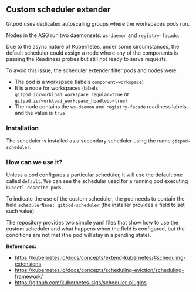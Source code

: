 Custom scheduler extender
----

Gitpod uses dedicated autoscaling groups where the workspaces pods run.

Nodes in the ASG run two daemonsets: `ws-daemon` and `registry-facade`.

Due to the async nature of Kubernetes, under some circumstances, the default scheduler could assign a node where any of the components is passing the Readiness probes but still not ready to serve requests.

To avoid this issue, the scheduler extender filter pods and nodes were:

- The pod is a workspace (labels `component=workspace`)
- It is a node for workspaces (labels `gitpod.io/workload_workspace_regular=true` or `gitpod.io/workload_workspace_headless=true`)
- The node contains the `ws-daemon` and `registry-facade` readiness labels, and the value is `true`

### Installation

The scheduler is installed as a secondary scheduler using the name `gitpod-scheduler`.

### How can we use it?

Unless a pod configures a particular scheduler, it will use the default one called `default`.
We can see the scheduler used for a running pod executing `kubectl describe pods`.

To indicate the use of the custom scheduler, the pod needs to contain the field `schedulerName: gitpod-scheduler` (the installer provides a field to set such value)

The repository provides two simple yaml files that show how to use the custom scheduler and what happens when the field is configured, but the conditions are not met (the pod will stay in a pending state).


**References:**
- https://kubernetes.io/docs/concepts/extend-kubernetes/#scheduling-extensions
- https://kubernetes.io/docs/concepts/scheduling-eviction/scheduling-framework/
- https://github.com/kubernetes-sigs/scheduler-plugins
